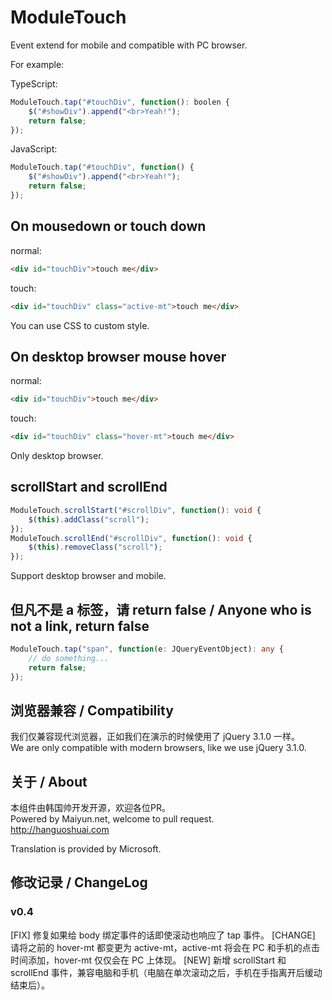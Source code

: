 # ModuleTouch
Event extend for mobile and compatible with PC browser.  
  
For example:  
  
TypeScript:  

```typescript
ModuleTouch.tap("#touchDiv", function(): boolen {
    $("#showDiv").append("<br>Yeah!");
    return false;
});
```
  
JavaScript:  

```javascript
ModuleTouch.tap("#touchDiv", function() {
    $("#showDiv").append("<br>Yeah!");
    return false;
});
```
  
## On mousedown or touch down

normal:  
  
```html
<div id="touchDiv">touch me</div>
```
  
touch:  
  
```html
<div id="touchDiv" class="active-mt">touch me</div>
```
  
You can use CSS to custom style.

## On desktop browser mouse hover

normal:  
  
```html
<div id="touchDiv">touch me</div>
```
  
touch:  
  
```html
<div id="touchDiv" class="hover-mt">touch me</div>
```

Only desktop browser.

## scrollStart and scrollEnd

```typescript
ModuleTouch.scrollStart("#scrollDiv", function(): void {
    $(this).addClass("scroll");
});
ModuleTouch.scrollEnd("#scrollDiv", function(): void {
    $(this).removeClass("scroll");
});
```

Support desktop browser and mobile.

## 但凡不是 a 标签，请 return false / Anyone who is not a link, return false
  
```typescript
ModuleTouch.tap("span", function(e: JQueryEventObject): any {
    // do something...
    return false;
});
```

## 浏览器兼容 / Compatibility
我们仅兼容现代浏览器，正如我们在演示的时候使用了 jQuery 3.1.0 一样。  
We are only compatible with modern browsers, like we use jQuery 3.1.0.  

## 关于 / About
本组件由韩国帅开发开源，欢迎各位PR。  
Powered by Maiyun.net, welcome to pull request.  
http://hanguoshuai.com  
  
Translation is provided by Microsoft.

## 修改记录 / ChangeLog

### v0.4
[FIX] 修复如果给 body 绑定事件的话即使滚动也响应了 tap 事件。
[CHANGE] 请将之前的 hover-mt 都变更为 active-mt，active-mt 将会在 PC 和手机的点击时间添加，hover-mt 仅仅会在 PC 上体现。
[NEW] 新增 scrollStart 和 scrollEnd 事件，兼容电脑和手机（电脑在单次滚动之后，手机在手指离开后缓动结束后）。